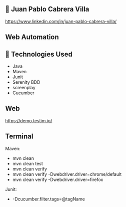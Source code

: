 
## 🧪 Juan Pablo Cabrera Villa
https://www.linkedin.com/in/juan-pablo-cabrera-villa/

## Web Automation

## 🚀 Technologies Used
- Java
- Maven
- Junit
- Serenity BDD
- screenplay
- Cucumber

## Web
https://demo.testim.io/

## Terminal
Maven:
- mvn clean
- mvn clean test 
- mvn clean verify
- mvn clean verify -Dwebdriver.driver=chrome/default
- mvn clean verify -Dwebdriver.driver=firefox


Junit:
- -Dcucumber.filter.tags=@tagName

